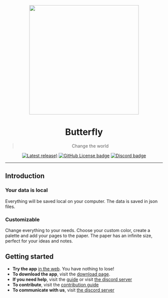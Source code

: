 <div align="center">
  
<img src="https://raw.githubusercontent.com/LinwoodCloud/butterfly/develop/app/images/logo.png" width="350px" />

# Butterfly

> Change the world

[![Latest release)](https://img.shields.io/github/v/release/LinwoodCloud/butterfly?color=EBB733&style=for-the-badge&logo=github&logoColor=EBB733)](https://github.com/LinwoodCloud/butterfly/releases)
[![GitHub License badge](https://img.shields.io/github/license/LinwoodCloud/dev_doctor?color=EBB733&style=for-the-badge&logo=data:image/svg+xml;base64,PHN2ZyB4bWxucz0iaHR0cDovL3d3dy53My5vcmcvMjAwMC9zdmciIHdpZHRoPSIxOTIiIGhlaWdodD0iMTkyIiBmaWxsPSIjZWJiNzMzIiB2aWV3Qm94PSIwIDAgMjU2IDI1NiI%2BPHJlY3Qgd2lkdGg9IjI1NiIgaGVpZ2h0PSIyNTYiIGZpbGw9Im5vbmUiPjwvcmVjdD48cmVjdCB4PSIzMiIgeT0iNDgiIHdpZHRoPSIxOTIiIGhlaWdodD0iMTYwIiByeD0iOCIgc3Ryb2tlLXdpZHRoPSIxNiIgc3Ryb2tlPSIjZWJiNzMzIiBzdHJva2UtbGluZWNhcD0icm91bmQiIHN0cm9rZS1saW5lam9pbj0icm91bmQiIGZpbGw9Im5vbmUiPjwvcmVjdD48bGluZSB4MT0iNzYiIHkxPSI5NiIgeDI9IjE4MCIgeTI9Ijk2IiBmaWxsPSJub25lIiBzdHJva2U9IiNlYmI3MzMiIHN0cm9rZS1saW5lY2FwPSJyb3VuZCIgc3Ryb2tlLWxpbmVqb2luPSJyb3VuZCIgc3Ryb2tlLXdpZHRoPSIxNiI%2BPC9saW5lPjxsaW5lIHgxPSI3NiIgeTE9IjEyOCIgeDI9IjE4MCIgeTI9IjEyOCIgZmlsbD0ibm9uZSIgc3Ryb2tlPSIjZWJiNzMzIiBzdHJva2UtbGluZWNhcD0icm91bmQiIHN0cm9rZS1saW5lam9pbj0icm91bmQiIHN0cm9rZS13aWR0aD0iMTYiPjwvbGluZT48bGluZSB4MT0iNzYiIHkxPSIxNjAiIHgyPSIxODAiIHkyPSIxNjAiIGZpbGw9Im5vbmUiIHN0cm9rZT0iI2ViYjczMyIgc3Ryb2tlLWxpbmVjYXA9InJvdW5kIiBzdHJva2UtbGluZWpvaW49InJvdW5kIiBzdHJva2Utd2lkdGg9IjE2Ij48L2xpbmU%2BPC9zdmc%2B)](https://github.com/LinwoodCloud/butterfly/blob/main/LICENSE)
[![Discord badge](https://img.shields.io/discord/735424757142519848?style=for-the-badge&color=EBB733&logo=discord&logoColor=EBB733)](https://discord.linwood.dev)
  
</div>

---

## Introduction

### Your data is local

Everything will be saved local on your computer. The data is saved in json files.

### Customizable

Change everything to your needs. Choose your custom color, create a palette and add your pages to the paper.
The paper has an infinite size, perfect for your ideas and notes.

## Getting started

* **Try the app** [in the web](https://butterfly.linwood.dev). You have nothing to lose!
* **To download the app**, visit the [download page](https://docs.butterfly.linwood.dev/downloads).
* **If you need help**, visit the [guide](https://docs.butterfly.linwood.dev/docs) or visit [the discord server](https://discord.linwood.dev)
* **To contribute**, visit the [contribution guide](https://github.com/LinwoodCloud/butterfly/blob/develop/CONTRIBUTING.md)
* **To communicate with us**, visit [the discord server](https://discord.linwood.dev)
